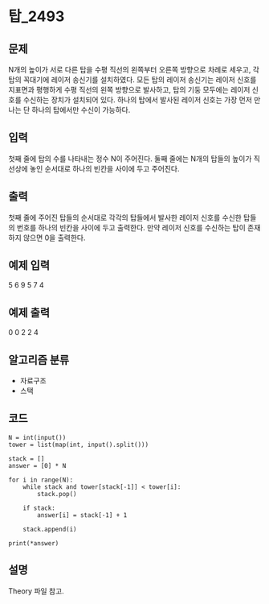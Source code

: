# 탑_2493

## 문제
N개의 높이가 서로 다른 탑을 수평 직선의 왼쪽부터 오른쪽 방향으로 차례로 세우고, 각 탑의 꼭대기에 레이저 송신기를 설치하였다. 모든 탑의 레이저 송신기는 레이저 신호를 지표면과 평행하게 수평 직선의 왼쪽 방향으로 발사하고, 탑의 기둥 모두에는 레이저 신호를 수신하는 장치가 설치되어 있다. 하나의 탑에서 발사된 레이저 신호는 가장 먼저 만나는 단 하나의 탑에서만 수신이 가능하다.

## 입력
첫째 줄에 탑의 수를 나타내는 정수 N이 주어진다. 둘째 줄에는 N개의 탑들의 높이가 직선상에 놓인 순서대로 하나의 빈칸을 사이에 두고 주어진다.

## 출력
첫째 줄에 주어진 탑들의 순서대로 각각의 탑들에서 발사한 레이저 신호를 수신한 탑들의 번호를 하나의 빈칸을 사이에 두고 출력한다. 만약 레이저 신호를 수신하는 탑이 존재하지 않으면 0을 출력한다.

## 예제 입력
5
6 9 5 7 4

## 예제 출력
0 0 2 2 4

## 알고리즘 분류
+ 자료구조
+ 스택

## 코드
    N = int(input())
    tower = list(map(int, input().split()))
    
    stack = []
    answer = [0] * N
    
    for i in range(N):
        while stack and tower[stack[-1]] < tower[i]:
            stack.pop()
        
        if stack:
            answer[i] = stack[-1] + 1
        
        stack.append(i)
    
    print(*answer)

## 설명
Theory 파일 참고.
